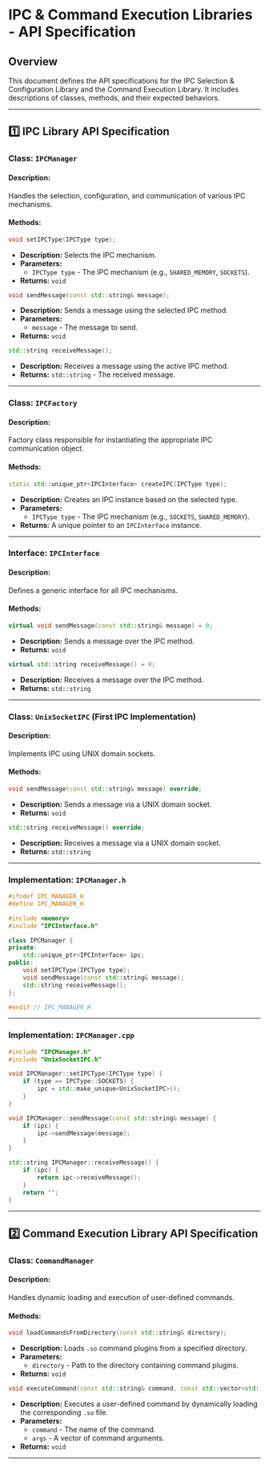 # IPC & Command Execution Libraries - API Specification

## Overview
This document defines the API specifications for the IPC Selection & Configuration Library and the Command Execution Library. It includes descriptions of classes, methods, and their expected behaviors.

---

## 1️⃣ IPC Library API Specification

### **Class: `IPCManager`**
#### **Description:**
Handles the selection, configuration, and communication of various IPC mechanisms.

#### **Methods:**
```cpp
void setIPCType(IPCType type);
```
- **Description:** Selects the IPC mechanism.
- **Parameters:**
  - `IPCType type` - The IPC mechanism (e.g., `SHARED_MEMORY`, `SOCKETS`).
- **Returns:** `void`

```cpp
void sendMessage(const std::string& message);
```
- **Description:** Sends a message using the selected IPC method.
- **Parameters:**
  - `message` - The message to send.
- **Returns:** `void`

```cpp
std::string receiveMessage();
```
- **Description:** Receives a message using the active IPC method.
- **Returns:** `std::string` - The received message.

---

### **Class: `IPCFactory`**
#### **Description:**
Factory class responsible for instantiating the appropriate IPC communication object.

#### **Methods:**
```cpp
static std::unique_ptr<IPCInterface> createIPC(IPCType type);
```
- **Description:** Creates an IPC instance based on the selected type.
- **Parameters:**
  - `IPCType type` - The IPC mechanism (e.g., `SOCKETS`, `SHARED_MEMORY`).
- **Returns:** A unique pointer to an `IPCInterface` instance.

---

### **Interface: `IPCInterface`**
#### **Description:**
Defines a generic interface for all IPC mechanisms.

#### **Methods:**
```cpp
virtual void sendMessage(const std::string& message) = 0;
```
- **Description:** Sends a message over the IPC method.
- **Returns:** `void`

```cpp
virtual std::string receiveMessage() = 0;
```
- **Description:** Receives a message over the IPC method.
- **Returns:** `std::string`

---

### **Class: `UnixSocketIPC` (First IPC Implementation)**
#### **Description:**
Implements IPC using UNIX domain sockets.

#### **Methods:**
```cpp
void sendMessage(const std::string& message) override;
```
- **Description:** Sends a message via a UNIX domain socket.
- **Returns:** `void`

```cpp
std::string receiveMessage() override;
```
- **Description:** Receives a message via a UNIX domain socket.
- **Returns:** `std::string`

---

### **Implementation: `IPCManager.h`**
```cpp
#ifndef IPC_MANAGER_H
#define IPC_MANAGER_H

#include <memory>
#include "IPCInterface.h"

class IPCManager {
private:
    std::unique_ptr<IPCInterface> ipc;
public:
    void setIPCType(IPCType type);
    void sendMessage(const std::string& message);
    std::string receiveMessage();
};

#endif // IPC_MANAGER_H
```

---

### **Implementation: `IPCManager.cpp`**
```cpp
#include "IPCManager.h"
#include "UnixSocketIPC.h"

void IPCManager::setIPCType(IPCType type) {
    if (type == IPCType::SOCKETS) {
        ipc = std::make_unique<UnixSocketIPC>();
    }
}

void IPCManager::sendMessage(const std::string& message) {
    if (ipc) {
        ipc->sendMessage(message);
    }
}

std::string IPCManager::receiveMessage() {
    if (ipc) {
        return ipc->receiveMessage();
    }
    return "";
}
```

---

## 2️⃣ Command Execution Library API Specification

### **Class: `CommandManager`**
#### **Description:**
Handles dynamic loading and execution of user-defined commands.

#### **Methods:**
```cpp
void loadCommandsFromDirectory(const std::string& directory);
```
- **Description:** Loads `.so` command plugins from a specified directory.
- **Parameters:**
  - `directory` - Path to the directory containing command plugins.
- **Returns:** `void`

```cpp
void executeCommand(const std::string& command, const std::vector<std::string>& args);
```
- **Description:** Executes a user-defined command by dynamically loading the corresponding `.so` file.
- **Parameters:**
  - `command` - The name of the command.
  - `args` - A vector of command arguments.
- **Returns:** `void`

---

